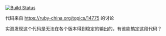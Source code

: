 [![Build Status](https://travis-ci.org/crhan/ruby_condition_variable_test.svg?branch=master)](https://travis-ci.org/crhan/ruby_condition_variable_test)

代码来自 https://ruby-china.org/topics/14775 的讨论

实测发现这个代码是无法在各个版本得到稳定的输出的，有谁能搞定这段代码？
